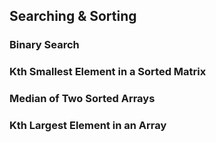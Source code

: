 ## Searching & Sorting

### Binary Search


### Kth Smallest Element in a Sorted Matrix


### Median of Two Sorted Arrays


### Kth Largest Element in an Array
